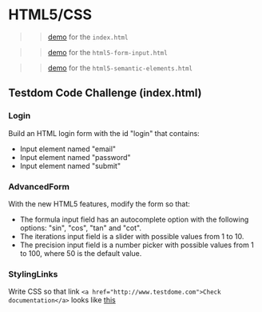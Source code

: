 # HTML5/CSS

>>[demo](https://plnkr.co/edit/ZiSUCqp1RaMeI4UtTILw?p=preview) for the `index.html`

>>[demo](https://plnkr.co/edit/XPvz00gCLZu2CdY1D5x1?p=preview) for the `html5-form-input.html`

>>[demo](https://plnkr.co/edit/bVWN2dBrHl7PVKSUPAte?p=preview) for the `html5-semantic-elements.html`


## Testdom Code Challenge (index.html)

### Login

Build an HTML login form with the id "login" that contains:

- Input element named "email"
- Input element named "password"
- Input element named "submit"



### AdvancedForm

With the new HTML5 features, modify the form so that:

- The formula input field has an autocomplete option with the following options: "sin", "cos", "tan" and "cot".
- The iterations input field is a slider with possible values from 1 to 10.
- The precision input field is a number picker with possible values from 1 to 100, where 50 is the default value.



### StylingLinks

Write CSS so that link `<a href="http://www.testdome.com">Check documentation</a>` looks like [this](https://www.testdome.com/Files/Images/Questions/3737/cd195c17-9eb4-4c4b-a929-d44106d8f020.png)
